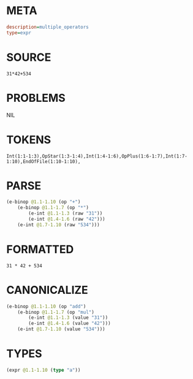 # META
~~~ini
description=multiple_operators
type=expr
~~~
# SOURCE
~~~roc
31*42+534
~~~
# PROBLEMS
NIL
# TOKENS
~~~zig
Int(1:1-1:3),OpStar(1:3-1:4),Int(1:4-1:6),OpPlus(1:6-1:7),Int(1:7-1:10),EndOfFile(1:10-1:10),
~~~
# PARSE
~~~clojure
(e-binop @1.1-1.10 (op "+")
	(e-binop @1.1-1.7 (op "*")
		(e-int @1.1-1.3 (raw "31"))
		(e-int @1.4-1.6 (raw "42")))
	(e-int @1.7-1.10 (raw "534")))
~~~
# FORMATTED
~~~roc
31 * 42 + 534
~~~
# CANONICALIZE
~~~clojure
(e-binop @1.1-1.10 (op "add")
	(e-binop @1.1-1.7 (op "mul")
		(e-int @1.1-1.3 (value "31"))
		(e-int @1.4-1.6 (value "42")))
	(e-int @1.7-1.10 (value "534")))
~~~
# TYPES
~~~clojure
(expr @1.1-1.10 (type "a"))
~~~
